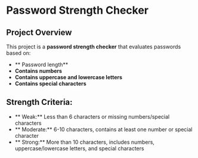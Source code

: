 #  Password Strength Checker

## Project Overview
This project is a **password strength checker** that evaluates passwords based on:

- ** Password length**
- **Contains numbers**
- **Contains uppercase and lowercase letters**
- **Contains special characters**

##  Strength Criteria:
- ** Weak:** Less than 6 characters or missing numbers/special characters
- ** Moderate:** 6-10 characters, contains at least one number or special character
- ** Strong:** More than 10 characters, includes numbers, uppercase/lowercase letters, and special characters

